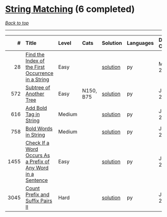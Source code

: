 # [String Matching](<https://leetcode.com/tag/String-Matching/>) (6 completed)

*[Back to top](<../../README.md>)*

------

|    # | Title                                                                                                                                                        | Level   | Cats      | Solution                                                                                | Languages   | Date Complete   |
|-----:|:-------------------------------------------------------------------------------------------------------------------------------------------------------------|:--------|:----------|:----------------------------------------------------------------------------------------|:------------|:----------------|
|   28 | [Find the Index of the First Occurrence in a String](<https://leetcode.com/problems/find-the-index-of-the-first-occurrence-in-a-string>)                     | Easy    |           | [solution](<../_28. Find the Index of the First Occurrence in a String.md>)             | py          | May 22, 2024    |
|  572 | [Subtree of Another Tree](<https://leetcode.com/problems/subtree-of-another-tree>)                                                                           | Easy    | N150, B75 | [solution](<../_572. Subtree of Another Tree.md>)                                       | py          | Jun 03, 2024    |
|  616 | [Add Bold Tag in String](<https://leetcode.com/problems/add-bold-tag-in-string>)                                                                             | Medium  |           | [solution](<../_616. Add Bold Tag in String.md>)                                        | py          | Jun 27, 2024    |
|  758 | [Bold Words in String](<https://leetcode.com/problems/bold-words-in-string>)                                                                                 | Medium  |           | [solution](<../_758. Bold Words in String.md>)                                          | py          | Jun 27, 2024    |
| 1455 | [Check If a Word Occurs As a Prefix of Any Word in a Sentence](<https://leetcode.com/problems/check-if-a-word-occurs-as-a-prefix-of-any-word-in-a-sentence>) | Easy    |           | [solution](<../_1455. Check If a Word Occurs As a Prefix of Any Word in a Sentence.md>) | py          | Jun 01, 2024    |
| 3045 | [Count Prefix and Suffix Pairs II](<https://leetcode.com/problems/count-prefix-and-suffix-pairs-ii>)                                                         | Hard    |           | [solution](<../_3045. Count Prefix and Suffix Pairs II.md>)                             | py          | Jun 28, 2024    |